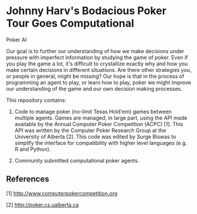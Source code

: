 # Johnny Harv's Bodacious Poker Tour Goes Computational
Poker AI

Our goal is to further our understanding of how we make decisions under pressure with imperfect information by studying the game of poker. Even if you play the game a lot, it's difficult to crystallize exactly why and how you make certain decisions in different situations. Are there other strategies you, or people in general, might be missing? Our hope is that in the process of programming an agent to play, or learn how to play, poker we might improve our understanding of the game and our own decision making processes.

This repository contains:

1. Code to manage poker (no-limit Texas Hold'em) games between multiple agents. Games are managed, in large part, using the API made available by the Annual Computer Poker Competition (ACPC) [1]. This API was written by the Computer Poker Research Group at the University of Alberta [2]. This code was edited by Surge Biswas to simplify the interface for compatibility with higher level languages (e.g. R and Python). 

2. Community submitted computational poker agents.

## References
[1] http://www.computerpokercompetition.org

[2] http://poker.cs.ualberta.ca





